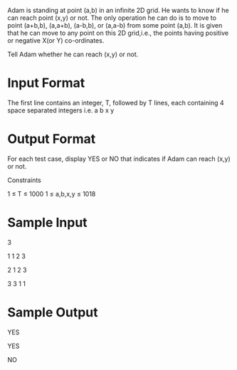 
Adam is standing at point (a,b) in an infinite 2D grid. He wants to know if he can reach point (x,y) or not. The only operation he can do is to move to point (a+b,b), (a,a+b), (a-b,b), or (a,a-b) from some point (a,b). It is given that he can move to any point on this 2D grid,i.e., the points having positive or negative X(or Y) co-ordinates.

Tell Adam whether he can reach (x,y) or not.

# Input Format 

The first line contains an integer, T, followed by T lines, each containing 4 space separated integers i.e. a b x y

# Output Format 

For each test case, display YES or NO that indicates if Adam can reach (x,y) or not.

Constraints 

1 ≤ T ≤ 1000 
1 ≤ a,b,x,y ≤ 1018

# Sample Input

3

1 1 2 3

2 1 2 3

3 3 1 1

# Sample Output

YES

YES

NO

